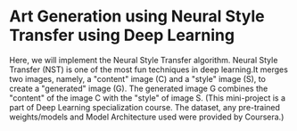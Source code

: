 # Art Generation using Neural Style Transfer using Deep Learning
Here, we will implement the Neural Style Transfer algorithm. Neural Style Transfer (NST) is one of the most fun techniques in deep learning.It merges two images, namely, a "content" image (C) and a "style" image (S), to create a "generated" image (G). The generated image G combines the "content" of the image C with the "style" of image S.
(This mini-project is a part of Deep Learning specialization course. The dataset, any pre-trained weights/models and Model Architecture used were provided by Coursera.)
